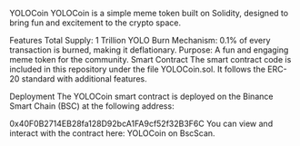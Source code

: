 YOLOCoin
YOLOCoin is a simple meme token built on Solidity, designed to bring fun and excitement to the crypto space.

Features
Total Supply: 1 Trillion YOLO
Burn Mechanism: 0.1% of every transaction is burned, making it deflationary.
Purpose: A fun and engaging meme token for the community.
Smart Contract
The smart contract code is included in this repository under the file YOLOCoin.sol. It follows the ERC-20 standard with additional features.

Deployment
The YOLOCoin smart contract is deployed on the Binance Smart Chain (BSC) at the following address:

0x40F0B2714EB28fa128D92bcA1FA9cf52f32B3F6C
You can view and interact with the contract here: YOLOCoin on BscScan.
